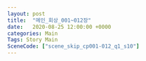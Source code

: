 ```yaml
---
layout: post
title:  "메인_회상_001~012장"
date:   2020-08-25 12:00:00 +0000
categories: Main
Tags: Story Main
SceneCode: ["scene_skip_cp001-012_q1_s10"]
---
```

